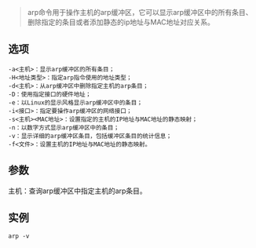 > arp命令用于操作主机的arp缓冲区，它可以显示arp缓冲区中的所有条目、删除指定的条目或者添加静态的ip地址与MAC地址对应关系。

选项
---

    -a<主机>：显示arp缓冲区的所有条目；
    -H<地址类型>：指定arp指令使用的地址类型；
    -d<主机>：从arp缓冲区中删除指定主机的arp条目；
    -D：使用指定接口的硬件地址；
    -e：以Linux的显示风格显示arp缓冲区中的条目；
    -i<接口>：指定要操作arp缓冲区的网络接口；
    -s<主机><MAC地址>：设置指定的主机的IP地址与MAC地址的静态映射；
    -n：以数字方式显示arp缓冲区中的条目；
    -v：显示详细的arp缓冲区条目，包括缓冲区条目的统计信息；
    -f<文件>：设置主机的IP地址与MAC地址的静态映射。


参数
---

主机：查询arp缓冲区中指定主机的arp条目。


实例
---

    arp -v 